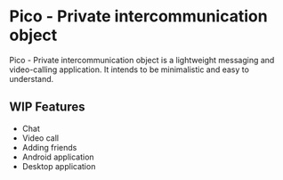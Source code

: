 # Pico - Private intercommunication object

Pico - Private intercommunication object is a lightweight messaging and video-calling application. It intends to be minimalistic and easy to understand.

## WIP Features
  - Chat
  - Video call
  - Adding friends
  - Android application
  - Desktop application
  
